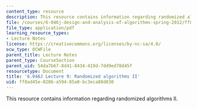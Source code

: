 ```yaml
---
content_type: resource
description: This resource contains information regarding randomized algorithms II.
file: /courses/6-046j-design-and-analysis-of-algorithms-spring-2012/ff8ad45e0206a59485a0bc3eca88d830_MIT6_046JS12_lec09.pdf
file_type: application/pdf
learning_resource_types:
- Lecture Notes
license: https://creativecommons.org/licenses/by-nc-sa/4.0/
ocw_type: OCWFile
parent_title: Lecture Notes
parent_type: CourseSection
parent_uid: 54da7b67-8d41-8434-419d-7dd9ed78d45f
resourcetype: Document
title: '6.046J Lecture 9: Randomized algorithms II'
uid: ff8ad45e-0206-a594-85a0-bc3eca88d830
---
```

This resource contains information regarding randomized algorithms II.